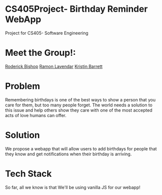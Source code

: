 # CS405Project- Birthday Reminder WebApp
Project for CS405- Software Engineering

# Meet the Group!:
[Roderick Bishop](https://www.linkedin.com/in/roderickebishop/)
[Ramon Lavendar](https://www.linkedin.com/in/ramon-lavender-47b081145/)
[Kristin Barrett](https://www.linkedin.com/in/kristin-barrett-104287187/)


# Problem

Remembering birthdays is one of the best ways to show a person that you care for them, but too many people forget. The world needs a solution to this issue and help others show they care with one of the most accepted acts of love humans can offer.


# Solution
We propose a webapp that will allow users to add birthdays for people that they know and get notifications when their birthday is arriving.

# Tech Stack

So far, all we know is that We'll be using vanilla JS for our webapp!
